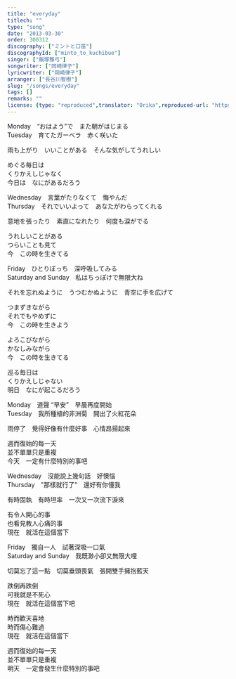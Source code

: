 ```yaml
---
title: "everyday"
titlech: ""
type: "song"
date: "2013-03-30"
order: 300312
discography: ["ミントと口笛"]
discographyId: ["minto_to_kuchibue"]
singer: ["飯塚雅弓"]
songwriter: ["岡崎律子"]
lyricwriter: ["岡崎律子"]
arranger: ["長谷川智樹"]
slug: "/songs/everyday"
tags: []
remarks: ""
license: {type: "reproduced",translator: "Orika",reproduced-url: "https://orikamushi.netlify.app",reproduced-website: "織歌蟲"}
---
```


Monday　“おはよう”で　また朝がはじまる   
Tuesday　育てたガーベラ　赤く咲いた   
  
雨も上がり　いいことがある　そんな気がしてうれしい   
  
めぐる毎日は   
くりかえしじゃなく  
今日は　なにがあるだろう   
  
Wednesday　言葉がたりなくて　悔やんだ   
Thursday　それでいいよって　あなたがわらってくれる   
  
意地を張ったり　素直になれたり　何度も涙がでる   
  
うれしいことがある   
つらいことも見て   
今　この時を生きてる   
  
Friday　ひとりぼっち　深呼吸してみる   
Saturday and Sunday　私はちっぽけで無限大ね   
  
それを忘れぬように　うつむかぬように　青空に手を広げて   
  
つまずきながら   
それでもやめずに   
今　この時を生きよう   
  
よろこびながら   
かなしみながら   
今　この時を生きてる   
  
巡る毎日は   
くりかえしじゃない   
明日　なにが起こるだろう  
  

<!-- 翻译 -->

Monday　道聲 “早安”　早晨再度開始  
Tuesday　我所種植的非洲菊　開出了火紅花朵  
  
雨停了　覺得好像有什麼好事　心情昂揚起來  
  
週而復始的每一天  
並不單單只是重複  
今天　一定有什麼特別的事吧  
  
Wednesday　沒能說上幾句話　好懊惱  
Thursday　"那樣就行了"　還好有你懂我  
  
有時固執　有時坦率　一次又一次流下淚來  
  
有令人開心的事  
也看見教人心痛的事  
現在　就活在這個當下  
  
Friday　獨自一人　試著深吸一口氣  
Saturday and Sunday　我既渺小卻又無限大哩   
  
切莫忘了這一點　切莫垂頭喪氣　張開雙手擁抱藍天  
  
跌倒再跌倒  
可我就是不死心  
現在　就活在這個當下吧  
  
時而歡天喜地  
時而傷心難過  
現在　就活在這個當下  
  
週而復始的每一天  
並不單單只是重複  
明天　一定會發生什麼特別的事吧
